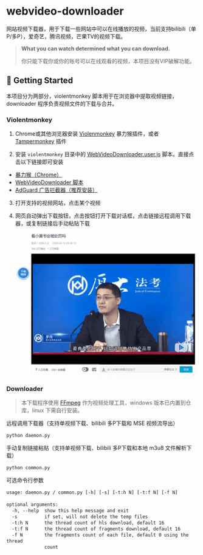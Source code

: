 # webvideo-downloader

网站视频下载器，用于下载一些网站中可以在线播放的视频，当前支持bilibili（单P/多P），爱奇艺，腾讯视频，芒果TV的视频下载。

> **What you can watch determined what you can download.**
>
> 你只能下载你或你的账号可以在线观看的视频，本项目没有VIP破解功能。



## 🔨 Getting Started

本项目分为两部分，violentmonkey 脚本用于在浏览器中提取视频链接，downloader 程序负责视频文件的下载与合并。

### Violentmonkey

1. Chrome或其他浏览器安装 [Violenmonkey](https://violentmonkey.github.io/) 暴力猴插件，或者 [Tampermonkey](http://www.tampermonkey.net/) 插件

2. 安装 `violentmonkey` 目录中的 [WebVideoDownloader.user.js](https://github.com/jaysonlong/webvideo-downloader/raw/master/violentmonkey/WebVideoDownloader.user.js) 脚本。直接点击以下链接即可安装

- [暴力猴（Chrome）](https://chrome.google.com/webstore/detail/violentmonkey/jinjaccalgkegednnccohejagnlnfdag)
- [WebVideoDownloader 脚本](https://github.com/jaysonlong/webvideo-downloader/raw/master/violentmonkey/WebVideoDownloader.user.js)
- [AdGuard 广告拦截器（推荐安装）](https://chrome.google.com/webstore/detail/adguard-adblocker/bgnkhhnnamicmpeenaelnjfhikgbkllg)

3. 打开支持的视频网站，点击某个视频

4. 网页自动弹出下载按钮，点击按钮打开下载对话框，点击链接远程调用下载器，或复制链接后手动粘贴下载

   ![bilibili](img/bilibili.gif)

### Downloader

> 本下载程序使用 [FFmpeg](https://ffmpeg.org/) 作为视频处理工具，windows 版本已内置到仓库，linux 下需自行安装。

远程调用下载器（支持单视频下载、bilibili 多P下载和 MSE 视频流导出）

```bash
python daemon.py
```

手动复制链接粘贴（支持单视频下载、bilibili 多P下载和本地 m3u8 文件解析下载）

```bash
python common.py
```

可选命令行参数

```
usage: daemon.py / common.py [-h] [-s] [-t:h N] [-t:f N] [-f N]

optional arguments:
  -h, --help  show this help message and exit
  -s          if set, will not delete the temp files
  -t:h N      the thread count of hls download, default 16
  -t:f N      the thread count of fragments download, default 16
  -f N        the fragments count of each file, default 0 using the thread
              count
```


